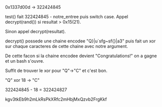 0x1337d00d -> 322424845

test() fait 322424845 - notre_entree
puis switch case.
Appel decrypt(rand()) si resultat > 0x15(21).

Sinon appel decrypt(resultat).

decrypt() possede une chaine encodee "Q}|u`sfg~sf{}|a3" puis fait un xor sur chaque caracteres de cette chaine avec notre argument.

De cette facon si la chaine encodee devient "Congratulations!" on a gagne et un bash s'ouvre.

Suffit de trouver le xor pour "Q"->"C" et c'est bon.

"Q" xor 18 -> "C"

322424845 - 18 = 322424827

kgv3tkEb9h2mLkRsPkXRfc2mHbjMxQzvb2FrgKkf